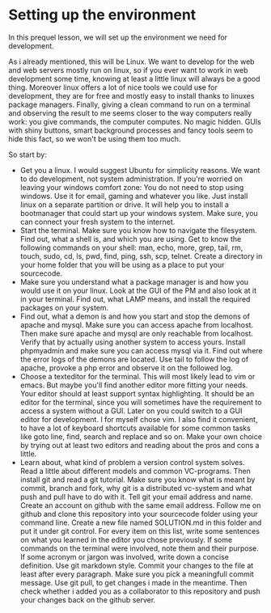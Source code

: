 Setting up the environment
==========================

In this prequel lesson, we will set up the environment we need for development.

As i already mentioned, this will be Linux. We want to develop for the web and
web servers mostly run on linux, so if you ever want to work in web development
some time, knowing at least a little linux will always be a good thing. Moreover 
linux offers a lot of nice tools we could use for development, they are for 
free and mostly easy to install thanks to linuxes package managers. Finally,
giving a clean command to run on a terminal and observing the result to me seems
closer to the way computers really work: you give commands, the computer 
computes. No magic hidden. GUIs with shiny buttons, smart background processes
and fancy tools seem to hide this fact, so we won't be using them too much. 

So start by:

* Get you a linux. I would suggest Ubuntu for simplicity reasons. We want to do 
  development, not system administration. If you're worried on leaving your 
  windows comfort zone: You do not need to stop using windows. Use it for email,
  gaming and whatever you like. Just install linux on a separate partition or
  drive. It will help you to install a bootmanager that could start up your
  windows system. Make sure, you can connect your fresh system to the internet.
* Start the terminal. Make sure you know how to navigate the filesystem. Find out,
  what a shell is, and which you are using. Get to know the following commands 
  on your shell: man, echo, more, grep, tail, rm, touch, sudo, cd, ls, pwd, find,
  ping, ssh, scp, telnet. 
  Create a directory in your home folder that you will be using as a place to put
  your sourcecode.
* Make sure you understand what a package manager is and how you would use it
  on your linux. Look at the GUI of the PM and also look at it in your terminal.
  Find out, what LAMP means, and install the required packages on your system.
* Find out, what a demon is and how you start and stop the demons of apache and 
  mysql. Make sure you can access apache from localhost. Then make sure apache 
  and mysql are only reachable from localhost. Verify that by actually using 
  another system to access yours. Install phpmyadmin and make sure you can access
  mysql via it. Find out where the error logs of the demons are located. Use tail 
  to follow the log of apache, provoke a php error and observe it on the followed 
  log.
* Choose a texteditor for the terminal. This will most likely lead to vim or emacs.
  But maybe you'll find another editor more fitting your needs. Your editor should 
  at least support syntax highlighting. It should be an editor for the terminal, 
  since you will sometimes have the requirement to access a system without a GUI. 
  Later on you could switch to a GUI editor for development.
  I for myself chose vim. I also find it convenient, to have a lot of keyboard
  shortcuts available for some common tasks like goto line, find, search and 
  replace and so on. Make your own choice by trying out at least two editors
  and reading about the pros and cons a little.
* Learn about, what kind of problem a version control system solves. Read a little
  about different models and common VC-programs. Then install git and read a git
  tutorial. Make sure you know what is meant by commit, branch and fork, why git is 
  a distributed vc-system and what push and pull have to do with it. Tell git your
  email address and name. Create an account on github with the same email address.
  Follow me on github and clone this repository into your sourcecode folder using 
  your command line. Create a new file named SOLUTION.md in this folder and put 
  it under git control. For every item on this list, write some sentences on what
  you learned in the editor you chose previously. If some commands on the terminal 
  were involved, note them and their purpose. If some acronym or jargon was involved,
  write down a concise definition. Use git markdown style. Commit your changes to 
  the file at least after every paragraph. Make sure you pick a meaningfull commit 
  message. Use git pull, to get changes i made in the meantime. Then check whether 
  i added you as a collaborator to this repository and push your changes back on the 
  github server.
